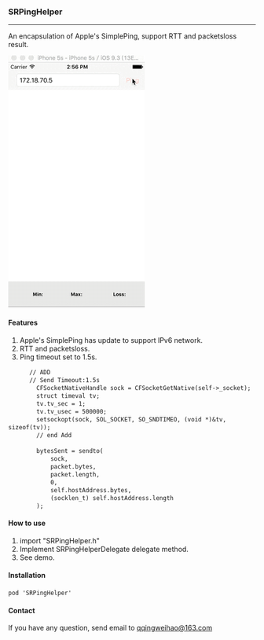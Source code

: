 ### SRPingHelper

----------
An encapsulation of Apple's SimplePing, support RTT and packetsloss result.

![Demo](screenshot/screendemo.gif)

#### Features
1. Apple's SimplePing has update to support IPv6 network.
2. RTT and packetsloss.
3. Ping timeout set to 1.5s.

```
      // ADD
      // Send Timeout:1.5s
        CFSocketNativeHandle sock = CFSocketGetNative(self->_socket);
        struct timeval tv;
        tv.tv_sec = 1;
        tv.tv_usec = 500000;
        setsockopt(sock, SOL_SOCKET, SO_SNDTIMEO, (void *)&tv, sizeof(tv));
        // end Add
        
        bytesSent = sendto(
            sock,
            packet.bytes,
            packet.length, 
            0,
            self.hostAddress.bytes, 
            (socklen_t) self.hostAddress.length
        );
```

#### How to use

1. import "SRPingHelper.h" 
2. Implement  SRPingHelperDelegate delegate method.
3. See demo.

#### Installation

```
pod 'SRPingHelper'
```

#### Contact
If you have any question, send email to <qqingweihao@163.com>


